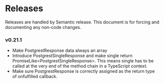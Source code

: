 # Releases 

Releases are handled by Semantic release. This document is for forcing and documenting any non-code changes.

### v0.21.1

- Make PostgrestResponse data always an array
- Introduce PostgrestSingleResponse and make single return PromiseLike<PostgrestSingleResponse<T>>. This means single has to be called at the very end of the method chain in a TypeScript context.
- Make sure PostgrestResponse is correctly assigned as the return type of onfulfilled callback.

